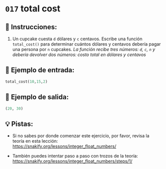 # `017` total cost

## 📝 Instrucciones:

1. Un cupcake cuesta `d` dólares y `c` centavos. Escribe una función `total_cost()` para determinar cuántos dólares y centavos debería pagar una persona por `n` cupcakes. *La función recibe tres números: `d`, `c`, `n` y debería devolver dos números: costo total en dólares y centavos*

## 📎 Ejemplo de entrada:

```py
total_cost(10,15,2)
```

## 📎 Ejemplo de salida:

```py
(20, 30)
```

## 💡 Pistas:

+ Si no sabes por donde comenzar este ejercicio, por favor, revisa la teoría en esta lección: https://snakify.org/lessons/integer_float_numbers/

+ También puedes intentar paso a paso con trozos de la teoría: https://snakify.org/lessons/integer_float_numbers/steps/1/
